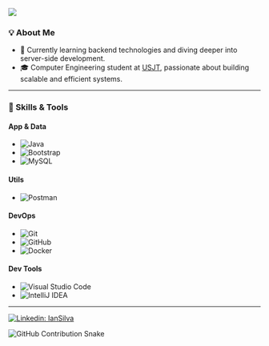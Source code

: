 
![](https://komarev.com/ghpvc/?username=IanSilvaCertacon&color=006bed)

### 💡 About Me

- 🤔 Currently learning backend technologies and diving deeper into server-side development.
- 🎓 Computer Engineering student at [USJT](https://www.usjt.br/), passionate about building scalable and efficient systems.

---

### 🚀 Skills & Tools

#### **App & Data**

- ![Java](https://img.shields.io/badge/java-%23ED8B00.svg?style=for-the-badge&logo=openjdk&logoColor=white)
- ![Bootstrap](https://img.shields.io/badge/bootstrap-%23563D7C.svg?style=for-the-badge&logo=bootstrap&logoColor=white)
- ![MySQL](https://img.shields.io/badge/mysql-%2300f.svg?style=for-the-badge&logo=mysql&logoColor=white)

#### **Utils**

- ![Postman](https://img.shields.io/badge/Postman-FF6C37?style=for-the-badge&logo=postman&logoColor=white)

#### **DevOps**

- ![Git](https://img.shields.io/badge/git-%23F05033.svg?style=for-the-badge&logo=git&logoColor=white)
- ![GitHub](https://img.shields.io/badge/github-%23121011.svg?style=for-the-badge&logo=github&logoColor=white)
- ![Docker](https://img.shields.io/badge/docker-%230db7ed.svg?style=for-the-badge&logo=docker&logoColor=white)

#### **Dev Tools**

- ![Visual Studio Code](https://img.shields.io/badge/Visual%20Studio%20Code-0078d7.svg?style=for-the-badge&logo=visual-studio-code&logoColor=white)
- ![IntelliJ IDEA](https://img.shields.io/badge/IntelliJIDEA-000000.svg?style=for-the-badge&logo=intellij-idea&logoColor=white)

---

[![Linkedin: IanSilva](https://img.shields.io/badge/LinkedIn-IanSilva-blue?style=flat&logo=linkedin)](https://www.linkedin.com/in/ian-felopesil)

<picture>
  <source media="(prefers-color-scheme: dark)"
          srcset="https://raw.githubusercontent.com/IanSilvaCertacon/IanSilvaCertacon/main/dist/github-snake-dark.svg" />
  <source media="(prefers-color-scheme: light)"
          srcset="https://raw.githubusercontent.com/IanSilvaCertacon/IanSilvaCertacon/main/dist/github-snake.svg" />
  <img alt="GitHub Contribution Snake"
       src="https://raw.githubusercontent.com/IanSilvaCertacon/IanSilvaCertacon/main/dist/github-snake.svg" />
</picture>


